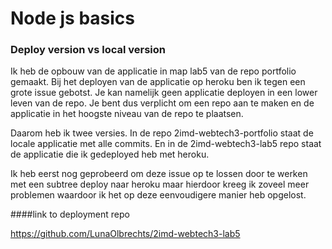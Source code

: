 # Node js basics 

### Deploy version vs local version 

Ik heb de opbouw van de applicatie in map lab5 van de repo portfolio gemaakt. 
Bij het deployen van de applicatie op heroku ben ik tegen een grote issue gebotst. 
Je kan namelijk geen applicatie deployen in een lower leven van de repo. Je bent dus verplicht om
een repo aan te maken en de applicatie in het hoogste niveau van de repo te plaatsen. 

Daarom heb ik twee versies. In de repo 2imd-webtech3-portfolio staat de locale applicatie met alle commits. 
En in de  2imd-webtech3-lab5 repo staat de applicatie die ik gedeployed heb met heroku. 

Ik heb eerst nog geprobeerd om deze issue op te lossen door te werken met een subtree deploy naar heroku maar 
hierdoor kreeg ik zoveel meer problemen waardoor ik het op deze eenvoudigere manier heb opgelost.

####link to deployment repo

https://github.com/LunaOlbrechts/2imd-webtech3-lab5 

